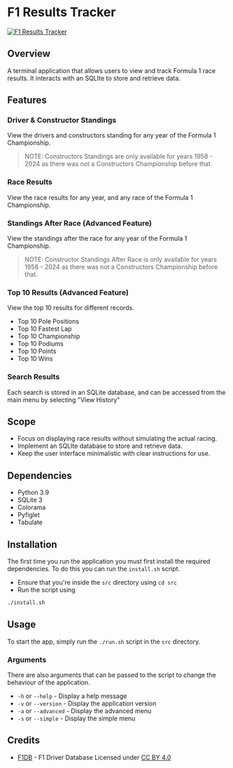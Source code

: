 # F1 Results Tracker

[![F1 Results Tracker](https://img.shields.io/badge/F1%20Results%20Tracker-blue)](https://github.com/finneh4249/t1a3-terminal-application)

## Overview

A terminal application that allows users to view and track Formula 1 race results. It interacts with an SQLIte to store and retrieve data.

## Features

### Driver & Constructor Standings
View the drivers and constructors standing for any year of the Formula 1 Championship.
> NOTE: Constructors Standings are only available for years 1958 - 2024 as there was not a Constructors Championship before that.

### Race Results
View the race results for any year, and any race of the Formula 1 Championship.

### Standings After Race (Advanced Feature)
View the standings after the race for any year of the Formula 1 Championship.
> NOTE: Constructor Standings After Race is only available for years 1958 - 2024 as there was not a Constructors Championship before that.

### Top 10 Results (Advanced Feature)
View the top 10 results for different records.

- Top 10 Pole Positions
- Top 10 Fastest Lap
- Top 10 Championship
- Top 10 Podiums
- Top 10 Points
- Top 10 Wins

### Search Results

Each search is stored in an SQLite database, and can be accessed from the main menu by selecting "View History"

## Scope

- Focus on displaying race results without simulating the actual racing.
- Implement an SQLIte database to store and retrieve data.
- Keep the user interface minimalistic with clear instructions for use.

## Dependencies

- Python 3.9
- SQLite 3
- Colorama
- Pyfiglet
- Tabulate

## Installation

The first time you run the application you must first install the required dependencies.
To do this you can run the `install.sh` script.

- Ensure that you're inside the `src` directory using `cd src`
- Run the script using
```bash
./install.sh
```

## Usage

To start the app, simply run the `./run.sh` script in the `src` directory.

### Arguments

There are also arguments that can be passed to the script to change the behaviour of the application.

- `-h` or `--help` - Display a help message
- `-v` or `--version` - Display the application version
- `-a` or `--advanced` - Display the advanced menu
- `-s` or `--simple` - Display the simple menu

## Credits

- [F1DB](https://github.com/f1db/f1db) - F1 Driver Database Licensed under [CC BY 4.0](https://creativecommons.org/licenses/by/4.0/)

